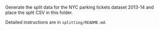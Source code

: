 Generate the split data for the NYC parking tickets dataset 2013-14 and place the split CSV in this folder.

Detailed instructions are in `splitting/README.md`.
